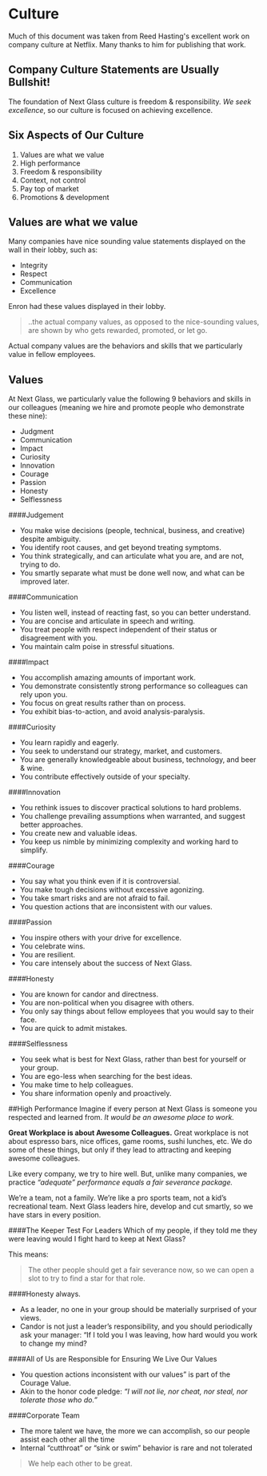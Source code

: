 # Culture

Much of this document was taken from Reed Hasting's excellent work on company culture at Netflix. Many thanks to him for publishing that work.

## Company Culture  Statements are Usually Bullshit!

The foundation of Next Glass culture is freedom & responsibility. *We seek excellence*, so our culture is focused on achieving excellence.

## Six Aspects of Our Culture
1. Values are what we value
2. High performance 
3. Freedom & responsibility
4. Context, not control
5. Pay top of market
6. Promotions & development 

## Values are what we value

Many companies have nice sounding value statements displayed on the wall in their lobby, such as:
* Integrity
* Respect
* Communication
* Excellence

Enron had these values displayed in their lobby.

> ..the actual company values, as opposed to the nice-sounding values, are shown by who gets rewarded, promoted, or let go.

Actual company values are the behaviors and skills that we particularly value in fellow employees.

## Values
At Next Glass, we particularly value the following 9 behaviors and skills in our colleagues (meaning we hire and promote
people who demonstrate these nine):
* Judgment
* Communication
* Impact
* Curiosity
* Innovation
* Courage
* Passion
* Honesty
* Selflessness

####Judgement
* You make wise decisions (people, technical, business, and creative) despite ambiguity. 
* You identify root causes, and get beyond treating symptoms.
* You think strategically, and can articulate what you are, and are not, trying to do.
* You smartly separate what must be done well now, and what can be improved later.

####Communication
* You listen well, instead of reacting fast, so you can better understand. 
* You are concise and articulate in speech and writing.
* You treat people with respect independent of their status or disagreement with you.
* You maintain calm poise in stressful situations.

####Impact
* You accomplish amazing amounts of important work.
* You demonstrate consistently strong performance so colleagues can rely upon you.
* You focus on great results rather than on process.
* You exhibit bias-to-action, and avoid analysis-paralysis.

####Curiosity
* You learn rapidly and eagerly.
* You seek to understand our strategy, market, and customers.
* You are generally knowledgeable about business, technology, and beer & wine.
* You contribute effectively outside of your specialty.

####Innovation
* You rethink issues to discover practical solutions to hard problems.
* You challenge prevailing assumptions when warranted, and suggest better approaches.
* You create new and valuable ideas.
* You keep us nimble by minimizing complexity and working hard to simplify.

####Courage
* You say what you think even if it is controversial. 
* You make tough decisions without excessive agonizing. 
* You take smart risks and are not afraid to fail.
* You question actions that are inconsistent with our values.

####Passion
* You inspire others with your drive for excellence.
* You celebrate wins.
* You are resilient.
* You care intensely about the success of Next Glass.

####Honesty
* You are known for candor and directness.
* You are non-political when you disagree with others.
* You only say things about fellow employees that you would say to their face.
* You are quick to admit mistakes.

####Selflessness
* You seek what is best for Next Glass, rather than best for yourself or your group.
* You are ego-less when searching for the best ideas.
* You make time to help colleagues.
* You share information openly and proactively.

##High Performance
Imagine if every person at Next Glass is someone you respected and learned from. *It would be an awesome place to work.*

**Great Workplace is about Awesome Colleagues.** Great workplace is not about espresso bars, nice offices, game rooms, sushi lunches, etc. We do some of these things, but only if they lead to attracting and keeping awesome colleagues.

Like every company, we try to hire well. But, unlike many companies, we practice *“adequate” performance equals a fair severance package.*

We’re a team, not a family. We’re like a pro sports team, not a kid’s recreational team. Next Glass leaders  hire, develop and cut smartly, so we have stars in every position.

####The Keeper Test For Leaders
Which of my people, if they told me they were leaving would I fight hard to keep at Next Glass?

This means:
> The other people should get a fair severance now, so we can open a slot to try to find a star for that role.

####Honesty always.
* As a leader, no one in your group should be materially surprised of your views.
* Candor is not just a leader’s responsibility, and you should periodically ask your manager: “If I told you I was leaving, how hard would you work to change my mind?

####All of Us are Responsible for Ensuring We Live Our Values
* You question actions inconsistent with our values” is part of the Courage Value.
* Akin to the honor code pledge: *“I will not lie, nor cheat, nor steal, nor tolerate those who do.”*

####Corporate Team
* The more talent we have, the more we can accomplish, so our people assist each other all the time
* Internal “cutthroat” or “sink or swim” behavior is rare and not tolerated

>We help each other to be great.












